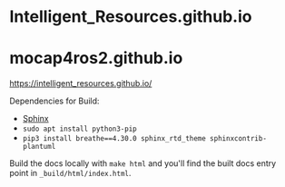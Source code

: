 # Intelligent_Resources.github.io

# mocap4ros2.github.io
https://intelligent_resources.github.io/

Dependencies for Build: 
* [Sphinx](https://www.sphinx-doc.org/en/master/usage/installation.html)
* `sudo apt install python3-pip`
* `pip3 install breathe==4.30.0 sphinx_rtd_theme sphinxcontrib-plantuml`

Build the docs locally with `make html` and you'll find the built docs entry point in `_build/html/index.html`.


